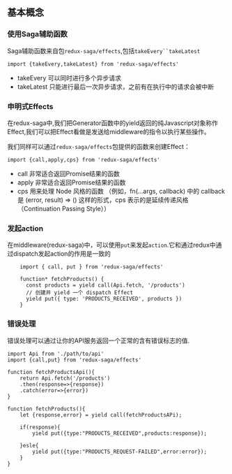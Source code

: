 ## 基本概念

### 使用Saga辅助函数
Saga辅助函数来自包`redux-saga/effects`,包括`takeEvery``takeLatest`
```
import {takeEvery,takeLatest} from 'redux-saga/effects'
```
+ takeEvery 可以同时进行多个异步请求
+ takeLatest 只能进行最后一次异步请求，之前有在执行中的请求会被中断


### 申明式Effects
在redux-saga中,我们把Generator函数中的yield返回的纯Javascript对象称作Effect,我们可以把Effect看做是发送给middleware的指令以执行某些操作。

我们同样可以通过`redux-saga/effects`包提供的函数来创建Effect：

```
import {call,apply,cps} from 'redux-saga/effects'
```
+ call 非常适合返回Promise结果的函数
+ apply 非常适合返回Promise结果的函数
+ cps 用来处理 Node 风格的函数 （例如，fn(...args, callback) 中的 callback 是 (error, result) => () 这样的形式，cps 表示的是延续传递风格（Continuation Passing Style））

### 发起action
在middleware(redux-saga)中，可以使用`put`来发起`action`.它和通过redux中通过dispatch发起action的作用是一致的
```
	import { call, put } from 'redux-saga/effects'

	function* fetchProducts() {
	  const products = yield call(Api.fetch, '/products')
	  // 创建并 yield 一个 dispatch Effect
	  yield put({ type: 'PRODUCTS_RECEIVED', products })
	}
```
### 错误处理
错误处理可以通过让你的API服务返回一个正常的含有错误标志的值.
```
import Api from './path/to/api'
import {call,put} from 'redux-saga/effects'

function fetchProductsApi(){
	return Api.fetch('/products')
	.then(response=>{response})
	.catch(error=>{error})
}

function fetchProducts(){
	let {response,error} = yield call(fetchProductsAPi);

	if(response){
		yield put({type:"PRODUCTS_RECEIVED",products:response});

	}esle{
		yield put({type:"PRODUCTS_REQUEST-FAILED",error:error});
	}
}
```